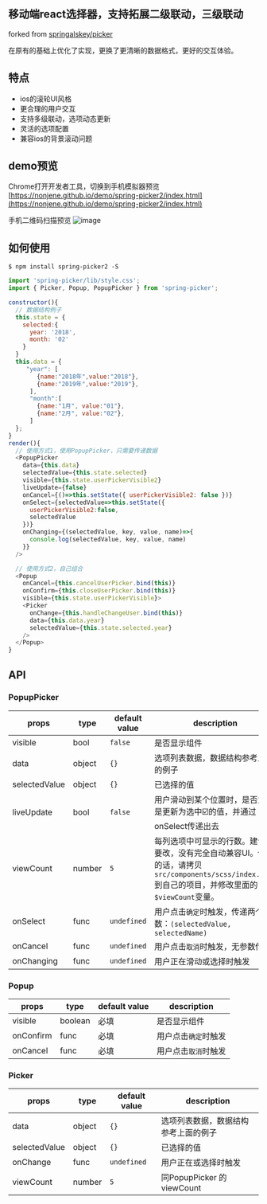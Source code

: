 ## 移动端react选择器，支持拓展二级联动，三级联动

forked from [springalskey/picker](https://github.com/springalskey/picker)

在原有的基础上优化了实现，更换了更清晰的数据格式，更好的交互体验。

## 特点

 * ios的滚轮UI风格
 * 更合理的用户交互
 * 支持多级联动，选项动态更新
 * 灵活的选项配置
 * 兼容ios的背景滚动问题

## demo预览

Chrome打开开发者工具，切换到手机模拟器预览  
[https://nonjene.github.io/demo/spring-picker2/index.html](https://nonjene.github.io/demo/spring-picker2/index.html)


手机二维码扫描预览
![image](https://nonjene.github.io/demo/spring-picker2/qrcode.png)


## 如何使用

```shell
$ npm install spring-picker2 -S
```
```js
import 'spring-picker/lib/style.css';
import { Picker, Popup, PopupPicker } from 'spring-picker';

constructor(){
  // 数据结构例子
  this.state = {
    selected:{
      year: '2018',
      month: '02'
    }
  }
  this.data = {
     "year": [
        {name:"2018年",value:"2018"},
        {name:"2019年",value:"2019"},
      ],
      "month":[
        {name:"1月", value:"01"},
        {name:"2月", value:"02"},
      ]
  };
}
render(){
  // 使用方式1，使用PopupPicker，只需要传递数据
  <PopupPicker 
    data={this.data} 
    selectedValue={this.state.selected}
    visible={this.state.userPickerVisible2}
    liveUpdate={false}
    onCancel={()=>this.setState({ userPickerVisible2: false })}
    onSelect={selectedValue=>this.setState({
      userPickerVisible2:false,
      selectedValue
    })}
    onChanging={(selectedValue, key, value, name)=>{
      console.log(selectedValue, key, value, name)
    }}
  />

  // 使用方式2，自己组合
  <Popup
    onCancel={this.cancelUserPicker.bind(this)}
    onConfirm={this.closeUserPicker.bind(this)}
    visible={this.state.userPickerVisible}>
    <Picker
      onChange={this.handleChangeUser.bind(this)}
      data={this.data.year}
      selectedValue={this.state.selected.year}
    />
  </Popup>
}

```

## API

### PopupPicker

| props | type | default value | description |
|--|--| -- | -- |
| visible | bool | `false` | 是否显示组件 |
| data | object | `{}` | 选项列表数据，数据结构参考上面的例子 |
| selectedValue | object | `{}` | 已选择的值 |
| liveUpdate | bool | `false` | 用户滑动到某个位置时，是否立即是更新为选中☑️的值，并通过onSelect传递出去 |
| viewCount | number | `5` | 每列选项中可显示的行数。建议不要改，没有完全自动兼容UI。修改的话，请拷贝`src/components/scss/index.scss`到自己的项目，并修改里面的`$viewCount`变量。 |
| onSelect | func | `undefined` | 用户点击`确定`时触发，传递两个参数：`(selectedValue, selectedName)` |
| onCancel | func | `undefined` | 用户点击`取消`时触发，无参数传递 |
| onChanging | func | `undefined` | 用户正在滑动或选择时触发 |

### Popup

| props | type | default value | description |
|--|--| --| -- |
| visible | boolean | 必填 | 是否显示组件 |
| onConfirm | func | 必填 | 用户点击`确定`时触发 |
| onCancel | func | 必填 | 用户点击`取消`时触发 |

### Picker

| props | type | default value | description |
|--|--| --| -- |
| data | object | `{}` | 选项列表数据，数据结构参考上面的例子 |
| selectedValue | object | `{}` | 已选择的值 |
| onChange |  func | `undefined` | 用户正在或选择时触发 |
| viewCount | number | `5`  | 同PopupPicker 的 viewCount |